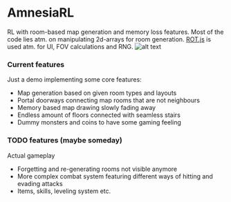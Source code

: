 # AmnesiaRL
RL with room-based map generation and memory loss features. Most of the code lies atm. on manipulating 2d-arrays for room generation. [ROT.js](http://ondras.github.io/rot.js/hp/) is used atm. for UI, FOV calculations and RNG.
![alt text](https://github.com/AnttiSarjanoja/AmnesiaRL/AmnesiaRL.gif "Current gameplay")

### Current features
Just a demo implementing some core features:
* Map generation based on given room types and layouts
* Portal doorways connecting map rooms that are not neighbours
* Memory based map drawing slowly fading away
* Endless amount of floors connected with seamless stairs
* Dummy monsters and coins to have some gaming feeling

### TODO features (maybe someday)
Actual gameplay 
* Forgetting and re-generating rooms not visible anymore
* More complex combat system featuring different ways of hitting and evading attacks
* Items, skills, leveling system etc.
